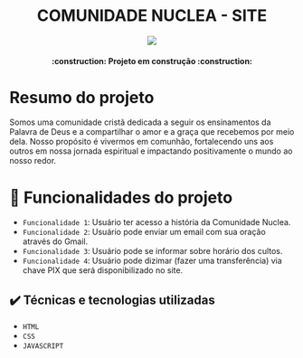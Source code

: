 <h1 align="center"> COMUNIDADE NUCLEA - SITE </h1>

<p align="center">
<img loading="lazy" src="http://img.shields.io/static/v1?label=STATUS&message=EM%20DESENVOLVIMENTO&color=GREEN&style=for-the-badge"/>
</p>



<h4 align="center"> 
    :construction:  Projeto em construção  :construction:
</h4>

# Resumo do projeto
Somos uma comunidade cristã dedicada a seguir os ensinamentos da Palavra de Deus e a compartilhar o amor e a graça que recebemos por meio dela. Nosso propósito é vivermos em comunhão, fortalecendo uns aos outros em nossa jornada espiritual e impactando positivamente o mundo ao nosso redor.

# :hammer: Funcionalidades do projeto

- `Funcionalidade 1`: Usuário ter acesso a história da Comunidade Nuclea.
- `Funcionalidade 2`: Usuário pode enviar um email com sua oração através do Gmail.
- `Funcionalidade 3`: Usuário pode se informar sobre horário dos cultos.
- `Funcionalidade 4`: Usuário pode dizimar (fazer uma transferência) via chave PIX que será disponibilizado no site.

## ✔️ Técnicas e tecnologias utilizadas

- ``HTML``
- ``CSS``
- ``JAVASCRIPT``
